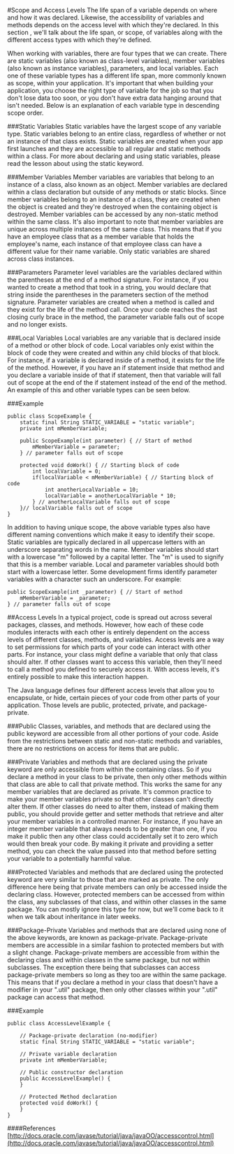 #Scope and Access Levels
The life span of a variable depends on where and how it was declared. Likewise, the accessibility of variables and methods depends on the access level with which they're declared. In this section , we'll talk about the life span, or scope, of variables along with the different access types with which they're defined.

When working with variables, there are four types that we can create. There are static variables (also known as class-level variables), member variables (also known as instance variables), parameters, and local variables. Each one of these variable types has a different life span, more commonly known as scope, within your application. It's important that when building your application, you choose the right type of variable for the job so that you don't lose data too soon, or you don't have extra data hanging around that isn't needed. Below is an explanation of each variable type in descending scope order.

###Static Variables
Static variables have the largest scope of any variable type. Static variables belong to an entire class, regardless of whether or not an instance of that class exists. Static variables are created when your app first launches and they are accessible to all regular and static methods within a class. For more about declaring and using static variables, please read the lesson about using the static keyword.

###Member Variables
Member variables are variables that belong to an instance of a class, also known as an object. Member variables are declared within a class declaration but outside of any methods or static blocks. Since member variables belong to an instance of a class, they are created when the object is created and they're destroyed when the containing object is destroyed. Member variables can be accessed by any non-static method within the same class. It's also important to note that member variables are unique across multiple instances of the same class. This means that if you have an employee class that as a member variable that holds the employee's name, each instance of that employee class can have a different value for their name variable. Only static variables are shared across class instances.

###Parameters
Parameter level variables are the variables declared within the parentheses at the end of a method signature. For instance, if you wanted to create a method that took in a string, you would declare that string inside the parentheses in the parameters section of the method signature. Parameter variables are created when a method is called and they exist for the life of the method call. Once your code reaches the last closing curly brace in the method, the parameter variable falls out of scope and no longer exists.

###Local Variables
Local variables are any variable that is declared inside of a method or other block of code. Local variables only exist within the block of code they were created and within any child blocks of that block. For instance, if a variable is declared inside of a method, it exists for the life of the method. However, if you have an if statement inside that method and you declare a variable inside of that if statement, then that variable will fall out of scope at the end of the if statement instead of the end of the method. An example of this and other variable types can be seen below.

###Example
```
public class ScopeExample {
	static final String STATIC_VARIABLE = "static variable";
	private int mMemberVariable;
	
	public ScopeExample(int parameter) { // Start of method
		mMemberVariable = parameter;
	} // parameter falls out of scope
	
	protected void doWork() { // Starting block of code
		int localVariable = 0;
		if(localVariable < mMemberVariable) { // Starting block of code
			int anotherLocalVariable = 10;
			localVariable = anotherLocalVariable * 10;
		} // anotherLocalVariable falls out of scope
	}// localVariable falls out of scope
}
```

In addition to having unique scope, the above variable types also have different naming conventions which make it easy to identify their scope. Static variables are typically declared in all uppercase letters with an underscore separating words in the name. Member variables should start with a lowercase "m" followed by a capital letter. The "m" is used to signify that this is a member variable. Local and parameter variables should both start with a lowercase letter.  Some development firms identify parameter variables with a character such an underscore.  For example:

```
public ScopeExample(int _parameter) { // Start of method
    mMemberVariable = _parameter;
} // parameter falls out of scope
```

##Access Levels
In a typical project, code is spread out across several packages, classes, and methods. However, how each of these code modules interacts with each other is entirely dependent on the access levels of different classes, methods, and variables. Access levels are a way to set permissions for which parts of your code can interact with other parts. For instance, your class might define a variable that only that class should alter. If other classes want to access this variable, then they'll need to call a method you defined to securely access it. With access levels, it's entirely possible to make this interaction happen.

The Java language defines four different access levels that allow you to encapsulate, or hide, certain pieces of your code from other parts of your application. Those levels are public, protected, private, and package-private.

###Public
Classes, variables, and methods that are declared using the public keyword are accessible from all other portions of your code. Aside from the restrictions between static and non-static methods and variables, there are no restrictions on access for items that are public.

###Private
Variables and methods that are declared using the private keyword are only accessible from within the containing class. So if you declare a method in your class to be private, then only other methods within that class are able to call that private method. This works the same for any member variables that are declared as private. It's common practice to make your member variables private so that other classes can't directly alter them. If other classes do need to alter them, instead of making them public, you should provide getter and setter methods that retrieve and alter your member variables in a controlled manner. For instance, if you have an integer member variable that always needs to be greater than one, if you make it public then any other class could accidentally set it to zero which would then break your code. By making it private and providing a setter method, you can check the value passed into that method before setting your variable to a potentially harmful value.

###Protected
Variables and methods that are declared using the protected keyword are very similar to those that are marked as private. The only difference here being that private members can only be accessed inside the declaring class. However, protected members can be accessed from within the class, any subclasses of that class, and within other classes in the same package. You can mostly ignore this type for now, but we'll come back to it when we talk about inheritance in later weeks.

###Package-Private
Variables and methods that are declared using none of the above keywords, are known as package-private. Package-private members are accessible in a similar fashion to protected members but with a slight change. Package-private members are accessible from within the declaring class and within classes in the same package, but not within subclasses. The exception there being that subclasses can access package-private members so long as they too are within the same package. This means that if you declare a method in your class that doesn't have a modifier in your ".util" package, then only other classes within your ".util" package can access that method.

###Example
```
public class AccessLevelExample {

	// Package-private declaration (no-modifier)
	static final String STATIC_VARIABLE = "static variable";
	
	// Private variable declaration
	private int mMemberVariable;
	
	// Public constructor declaration
	public AccessLevelExample() {
	}
	
	// Protected Method declaration
	protected void doWork() {
	}
}
```

####References
 [http://docs.oracle.com/javase/tutorial/java/javaOO/accesscontrol.html](http://docs.oracle.com/javase/tutorial/java/javaOO/accesscontrol.html)
